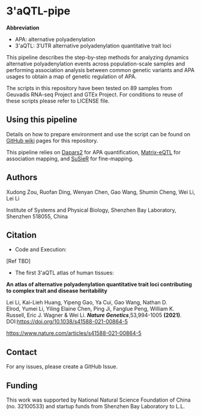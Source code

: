 # 3'aQTL-pipe

**Abbreviation** 
* APA: alternative polyadenylation
* 3'aQTL: 3′UTR alternative polyadenylation quantitative trait loci

This pipeline describes the step-by-step methods for analyzing dynamics alternative polyadenylation events across population-scale samples and performing association analysis between common genetic variants and APA usages to obtain a map of genetic regulation of APA. 

The scripts in this repository have been tested on 89 samples from Geuvadis RNA-seq Project and GTEx Project.
For conditions to reuse of these scripts please refer to LICENSE file.

## Using this pipeline
Details on how to prepare environment and use the script can be found on [GitHub wiki](https://github.com/3UTR/3aQTL-pipe/wiki) pages for this repository.

This pipeline relies on [Dapars2](https://github.com/3UTR/DaPars2) for APA quantification, [Matrix-eQTL](http://www.bios.unc.edu/research/genomic_software/Matrix_eQTL/) for association mapping, and [SuSieR](https://github.com/stephenslab/susieR![image](https://user-images.githubusercontent.com/10413520/160762171-0a0e0d3c-f3ee-43a5-8b12-0920eba2dfac.png)
) for fine-mapping.

## Authors

Xudong Zou, Ruofan Ding, Wenyan Chen, Gao Wang, Shumin Cheng, Wei Li, Lei Li

Institute of Systems and Physical Biology, Shenzhen Bay Laboratory, Shenzhen 518055, China

## Citation
* Code and Execution:

[Ref TBD]

* The first 3'aQTL atlas of human tissues:

**An atlas of alternative polyadenylation quantitative trait loci contributing to complex trait and disease heritability**

Lei Li, Kai-Lieh Huang, Yipeng Gao, Ya Cui, Gao Wang, Nathan D. Elrod, Yumei Li, Yiling Elaine Chen, Ping Ji, Fanglue Peng, William K. Russell, Eric J. Wagner & Wei Li. ***Nature Genetics***,53,994-1005 **(2021)**. DOI:https://doi.org/10.1038/s41588-021-00864-5

https://www.nature.com/articles/s41588-021-00864-5

## Contact
For any issues, please create a GitHub Issue.

## Funding
This work was supported by National Natural Science Foundation of China (no. 32100533) and startup funds from Shenzhen Bay Laboratory to L.L.
